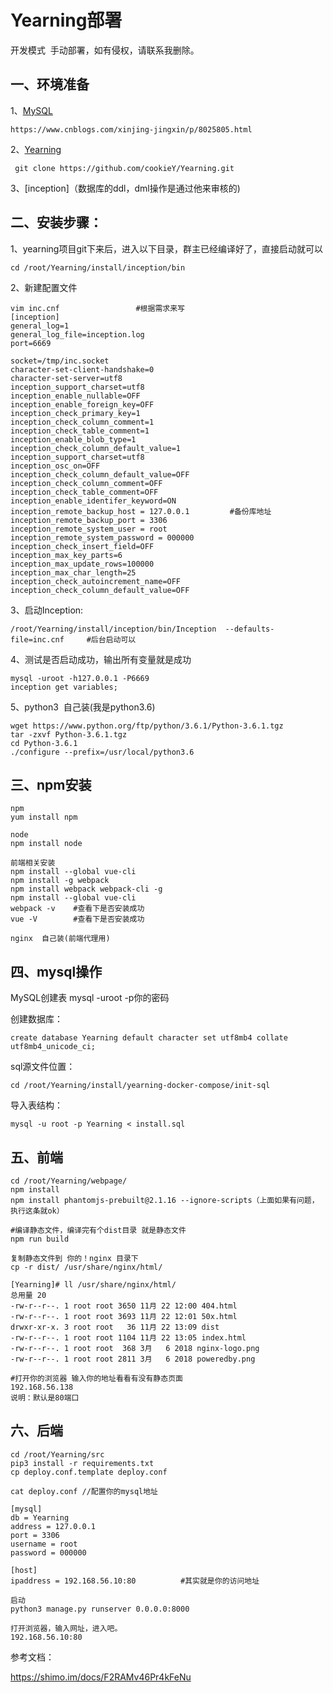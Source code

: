 # Yearning部署

开发模式  手动部署，如有侵权，请联系我删除。


## 一、环境准备

1、[MySQL](自行安装)

    https://www.cnblogs.com/xinjing-jingxin/p/8025805.html

2、[Yearning](开源文件安装包)
 
     git clone https://github.com/cookieY/Yearning.git
     
3、[inception]（数据库的ddl，dml操作是通过他来审核的)

## 二、安装步骤：

1、yearning项目git下来后，进入以下目录，群主已经编译好了，直接启动就可以

    cd /root/Yearning/install/inception/bin

2、新建配置文件

    vim inc.cnf                 #根据需求来写
    [inception]
    general_log=1
    general_log_file=inception.log
    port=6669

    socket=/tmp/inc.socket
    character-set-client-handshake=0
    character-set-server=utf8
    inception_support_charset=utf8
    inception_enable_nullable=OFF
    inception_enable_foreign_key=OFF
    inception_check_primary_key=1
    inception_check_column_comment=1
    inception_check_table_comment=1
    inception_enable_blob_type=1
    inception_check_column_default_value=1
    inception_support_charset=utf8
    inception_osc_on=OFF
    inception_check_column_default_value=OFF
    inception_check_column_comment=OFF
    inception_check_table_comment=OFF
    inception_enable_identifer_keyword=ON
    inception_remote_backup_host = 127.0.0.1         #备份库地址
    inception_remote_backup_port = 3306
    inception_remote_system_user = root
    inception_remote_system_password = 000000
    inception_check_insert_field=OFF
    inception_max_key_parts=6
    inception_max_update_rows=100000
    inception_max_char_length=25
    inception_check_autoincrement_name=OFF
    inception_check_column_default_value=OFF

3、启动Inception:

    /root/Yearning/install/inception/bin/Inception  --defaults-file=inc.cnf     #后台启动可以
    
4、测试是否启动成功，输出所有变量就是成功

    mysql -uroot -h127.0.0.1 -P6669
    inception get variables;

5、python3  自己装(我是python3.6)

    wget https://www.python.org/ftp/python/3.6.1/Python-3.6.1.tgz
    tar -zxvf Python-3.6.1.tgz
    cd Python-3.6.1
    ./configure --prefix=/usr/local/python3.6

## 三、npm安装
    npm         
    yum install npm

    node    
    npm install node

    前端相关安装
    npm install --global vue-cli
    npm install -g webpack
    npm install webpack webpack-cli -g
    npm install --global vue-cli
    webpack -v    #查看下是否安装成功
    vue -V        #查看下是否安装成功

    nginx  自己装(前端代理用)

## 四、mysql操作

MySQL创建表
mysql -uroot -p你的密码

创建数据库：

    create database Yearning default character set utf8mb4 collate utf8mb4_unicode_ci;

sql源文件位置：

    cd /root/Yearning/install/yearning-docker-compose/init-sql

导入表结构：

    mysql -u root -p Yearning < install.sql


## 五、前端
    cd /root/Yearning/webpage/
    npm install
    npm install phantomjs-prebuilt@2.1.16 --ignore-scripts（上面如果有问题，执行这条就ok）

    #编译静态文件，编译完有个dist目录 就是静态文件
    npm run build 

    复制静态文件到 你的！nginx 目录下
    cp -r dist/ /usr/share/nginx/html/

    [Yearning]# ll /usr/share/nginx/html/
    总用量 20
    -rw-r--r--. 1 root root 3650 11月 22 12:00 404.html
    -rw-r--r--. 1 root root 3693 11月 22 12:01 50x.html
    drwxr-xr-x. 3 root root   36 11月 22 13:09 dist
    -rw-r--r--. 1 root root 1104 11月 22 13:05 index.html
    -rw-r--r--. 1 root root  368 3月   6 2018 nginx-logo.png
    -rw-r--r--. 1 root root 2811 3月   6 2018 poweredby.png

    #打开你的浏览器 输入你的地址看看有没有静态页面
    192.168.56.138
    说明：默认是80端口

## 六、后端

    cd /root/Yearning/src
    pip3 install -r requirements.txt
    cp deploy.conf.template deploy.conf

    cat deploy.conf //配置你的mysql地址
    
    [mysql]
    db = Yearning
    address = 127.0.0.1
    port = 3306
    username = root
    password = 000000

    [host]
    ipaddress = 192.168.56.10:80          #其实就是你的访问地址

    启动
    python3 manage.py runserver 0.0.0.0:8000

    打开浏览器，输入网址，进入吧。
    192.168.56.10:80




参考文档：

https://shimo.im/docs/F2RAMv46Pr4kFeNu
